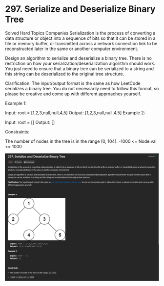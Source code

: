 # 297. Serialize and Deserialize Binary Tree
Solved
Hard
Topics
Companies
Serialization is the process of converting a data structure or object into a sequence of bits so that it can be stored in a file or memory buffer, or transmitted across a network connection link to be reconstructed later in the same or another computer environment.

Design an algorithm to serialize and deserialize a binary tree. There is no restriction on how your serialization/deserialization algorithm should work. You just need to ensure that a binary tree can be serialized to a string and this string can be deserialized to the original tree structure.

Clarification: The input/output format is the same as how LeetCode serializes a binary tree. You do not necessarily need to follow this format, so please be creative and come up with different approaches yourself.

 

Example 1:


Input: root = [1,2,3,null,null,4,5]
Output: [1,2,3,null,null,4,5]
Example 2:

Input: root = []
Output: []
 

Constraints:

The number of nodes in the tree is in the range [0, 104].
-1000 <= Node.val <= 1000

![alt_text](spec.png)

